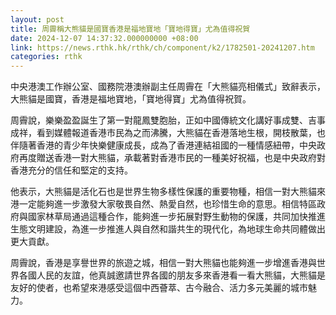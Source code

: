 ```yaml
---
layout: post
title: 周霽稱大熊貓是國寶香港是福地寶地「寶地得寶」尤為值得祝賀
date: 2024-12-07 14:37:32.000000000 +08:00
link: https://news.rthk.hk/rthk/ch/component/k2/1782501-20241207.htm
categories: rthk
---
```


中央港澳工作辦公室、國務院港澳辦副主任周霽在「大熊貓亮相儀式」致辭表示，大熊貓是國寶，香港是福地寶地，「寶地得寶」尤為值得祝賀。

周霽說，樂樂盈盈誕生了第一對龍鳳雙胞胎，正如中國傳統文化講好事成雙、吉事成祥，看到媒體報道香港市民為之而沸騰，大熊貓在香港落地生根，開枝散葉，也伴隨著香港的青少年快樂健康成長，成為了香港連結祖國的一種情感紐帶，中央政府再度贈送香港一對大熊貓，承載著對香港市民的一種美好祝福，也是中央政府對香港充分的信任和堅定的支持。

他表示，大熊貓是活化石也是世界生物多樣性保護的重要物種，相信一對大熊貓來港一定能夠進一步激發大家敬畏自然、熱愛自然，也珍惜生命的意思。相信特區政府與國家林草局通過這種合作，能夠進一步拓展對野生動物的保護，共同加快推進生態文明建設，為進一步推進人與自然和諧共生的現代化，為地球生命共同體做出更大貢獻。

周霽說，香港是享譽世界的旅遊之城，相信一對大熊貓也能夠進一步增進香港與世界各國人民的友誼，他真誠邀請世界各國的朋友多來香港看一看大熊貓，大熊貓是友好的使者，也希望來港感受這個中西薈萃、古今融合、活力多元美麗的城市魅力。
